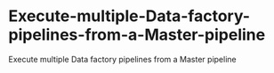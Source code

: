 # Execute-multiple-Data-factory-pipelines-from-a-Master-pipeline
Execute multiple Data factory pipelines from a Master pipeline

